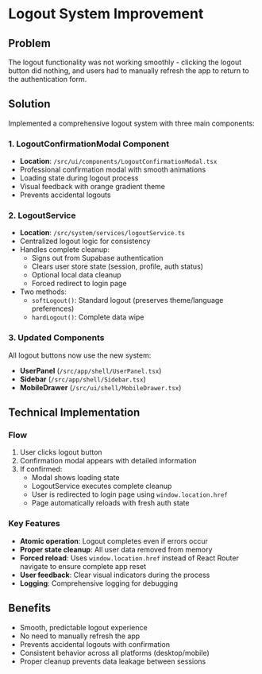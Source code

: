 # Logout System Improvement

## Problem
The logout functionality was not working smoothly - clicking the logout button did nothing, and users had to manually refresh the app to return to the authentication form.

## Solution
Implemented a comprehensive logout system with three main components:

### 1. LogoutConfirmationModal Component
- **Location**: `/src/ui/components/LogoutConfirmationModal.tsx`
- Professional confirmation modal with smooth animations
- Loading state during logout process
- Visual feedback with orange gradient theme
- Prevents accidental logouts

### 2. LogoutService
- **Location**: `/src/system/services/logoutService.ts`
- Centralized logout logic for consistency
- Handles complete cleanup:
  - Signs out from Supabase authentication
  - Clears user store state (session, profile, auth status)
  - Optional local data cleanup
  - Forced redirect to login page
- Two methods:
  - `softLogout()`: Standard logout (preserves theme/language preferences)
  - `hardLogout()`: Complete data wipe

### 3. Updated Components
All logout buttons now use the new system:
- **UserPanel** (`/src/app/shell/UserPanel.tsx`)
- **Sidebar** (`/src/app/shell/Sidebar.tsx`)
- **MobileDrawer** (`/src/ui/shell/MobileDrawer.tsx`)

## Technical Implementation

### Flow
1. User clicks logout button
2. Confirmation modal appears with detailed information
3. If confirmed:
   - Modal shows loading state
   - LogoutService executes complete cleanup
   - User is redirected to login page using `window.location.href`
   - Page automatically reloads with fresh auth state

### Key Features
- **Atomic operation**: Logout completes even if errors occur
- **Proper state cleanup**: All user data removed from memory
- **Forced reload**: Uses `window.location.href` instead of React Router navigate to ensure complete app reset
- **User feedback**: Clear visual indicators during the process
- **Logging**: Comprehensive logging for debugging

## Benefits
- Smooth, predictable logout experience
- No need to manually refresh the app
- Prevents accidental logouts with confirmation
- Consistent behavior across all platforms (desktop/mobile)
- Proper cleanup prevents data leakage between sessions

